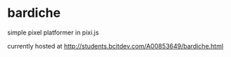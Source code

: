 # bardiche
simple pixel platformer in pixi.js

currently hosted at http://students.bcitdev.com/A00853649/bardiche.html
